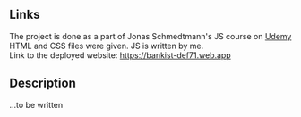 ## Links

The project is done as a part of Jonas Schmedtmann's JS course on [Udemy](https://www.udemy.com/course/the-complete-javascript-course) \
HTML and CSS files were given. JS is written by me. \
Link to the deployed website: https://bankist-def71.web.app

## Description

...to be written
